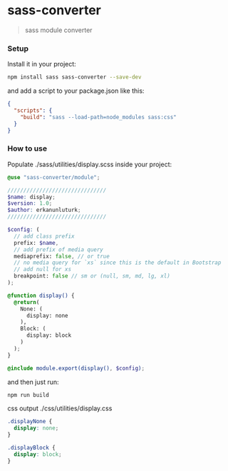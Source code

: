 # sass-converter
> sass module converter

### Setup
Install it in your project:

```bash
npm install sass sass-converter --save-dev
```

and add a script to your package.json like this:

```json
{
  "scripts": {
    "build": "sass --load-path=node_modules sass:css"
  }
}
```

### How to use
Populate ./sass/utilities/display.scss inside your project:

```scss
@use "sass-converter/module";

///////////////////////////////
$name: display;
$version: 1.0;
$author: erkanunluturk;
///////////////////////////////

$config: (
  // add class prefix
  prefix: $name,
  // add prefix of media query
  mediaprefix: false, // or true
  // no media query for `xs` since this is the default in Bootstrap
  // add null for xs
  breakpoint: false // sm or (null, sm, md, lg, xl)
);

@function display() {
  @return(
    None: (
      display: none
    ),
    Block: (
      display: block
    )
  );
}

@include module.export(display(), $config);
```
and then just run:
```bash
npm run build
```

css output ./css/utilities/display.css

```css
.displayNone {
  display: none;
}

.displayBlock {
  display: block;
}
```